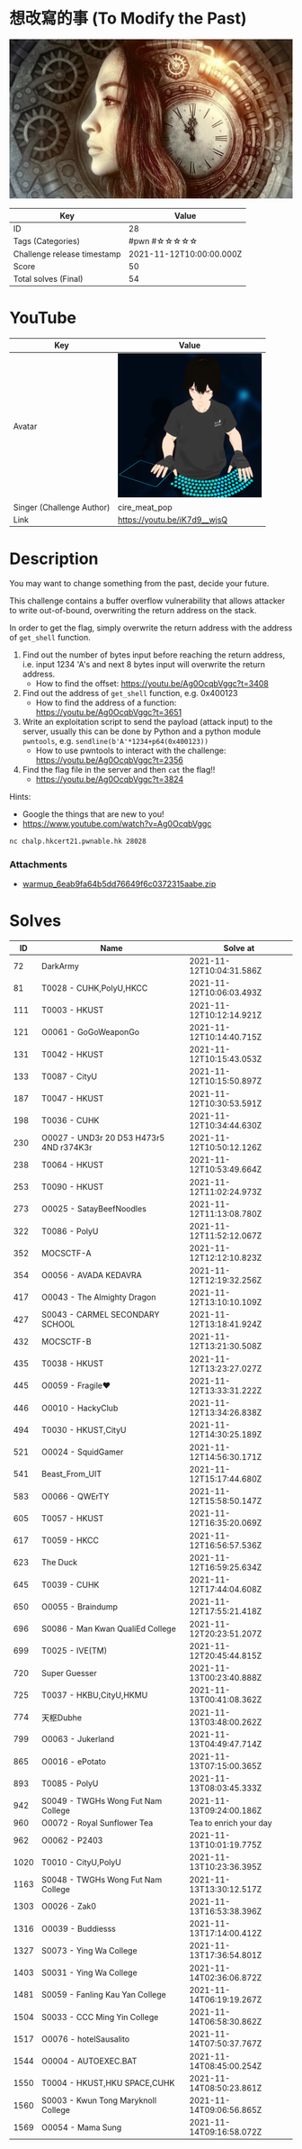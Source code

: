 # 想改寫的事 (To Modify the Past)

![](../thumbnail/28.jpg)

| Key | Value |
| --- | ----- |
| ID | 28 |
| Tags (Categories) | #pwn #☆☆☆☆☆ |
| Challenge release timestamp | 2021-11-12T10:00:00.000Z |
| Score | 50 |
| Total solves (Final) | 54 |

# YouTube

| Key | Value |
| --- | ----- |
| Avatar | ![](../avatar/cire_meat_pop.jpg)
| Singer (Challenge Author) | cire_meat_pop |
| Link | https://youtu.be/iK7d9__wjsQ |

# Description

You may want to change something from the past, decide your future.

This challenge contains a buffer overflow vulnerability that allows attacker to write out-of-bound, overwriting the return address on the stack.

In order to get the flag, simply overwrite the return address with the address of `get_shell` function.

1. Find out the number of bytes input before reaching the return address, i.e. input 1234 'A's and next 8 bytes input will overwrite the return address.
    - How to find the offset: https://youtu.be/Ag0OcqbVggc?t=3408
2. Find out the address of `get_shell` function, e.g. 0x400123
    - How to find the address of a function: https://youtu.be/Ag0OcqbVggc?t=3651
3. Write an exploitation script to send the payload (attack input) to the server, usually this can be done by Python and a python module `pwntools`, e.g. `sendline(b'A'*1234+p64(0x400123))`
    - How to use pwntools to interact with the challenge: https://youtu.be/Ag0OcqbVggc?t=2356
4. Find the flag file in the server and then `cat` the flag!!
    - https://youtu.be/Ag0OcqbVggc?t=3824

Hints:

- Google the things that are new to you!
- https://www.youtube.com/watch?v=Ag0OcqbVggc

```bash
nc chalp.hkcert21.pwnable.hk 28028
```

### Attachments

- [warmup_6eab9fa64b5dd76649f6c0372315aabe.zip](./warmup_6eab9fa64b5dd76649f6c0372315aabe.zip)

# Solves
| ID | Name | Solve at |
| --- | ---- | -------- |
| 72 | DarkArmy | 2021-11-12T10:04:31.586Z |
| 81 | T0028 - CUHK,PolyU,HKCC | 2021-11-12T10:06:03.493Z |
| 111 | T0003 - HKUST | 2021-11-12T10:12:14.921Z |
| 121 | O0061 - GoGoWeaponGo | 2021-11-12T10:14:40.715Z |
| 131 | T0042 - HKUST | 2021-11-12T10:15:43.053Z |
| 133 | T0087 - CityU | 2021-11-12T10:15:50.897Z |
| 187 | T0047 - HKUST | 2021-11-12T10:30:53.591Z |
| 198 | T0036 - CUHK | 2021-11-12T10:34:44.630Z |
| 230 | O0027 - UND3r 20 D53 H473r5 4ND r374K3r | 2021-11-12T10:50:12.126Z |
| 238 | T0064 - HKUST | 2021-11-12T10:53:49.664Z |
| 253 | T0090 - HKUST | 2021-11-12T11:02:24.973Z |
| 273 | O0025 - SatayBeefNoodles | 2021-11-12T11:13:08.780Z |
| 322 | T0086 - PolyU | 2021-11-12T11:52:12.067Z |
| 352 | MOCSCTF-A | 2021-11-12T12:12:10.823Z |
| 354 | O0056 - AVADA KEDAVRA | 2021-11-12T12:19:32.256Z |
| 417 | O0043 - The Almighty Dragon | 2021-11-12T13:10:10.109Z |
| 427 | S0043 - CARMEL SECONDARY SCHOOL | 2021-11-12T13:18:41.924Z |
| 432 | MOCSCTF-B | 2021-11-12T13:21:30.508Z |
| 435 | T0038 - HKUST | 2021-11-12T13:23:27.027Z |
| 445 | O0059 - Fragile❤ | 2021-11-12T13:33:31.222Z |
| 446 | O0010 - HackyClub | 2021-11-12T13:34:26.838Z |
| 494 | T0030 - HKUST,CityU | 2021-11-12T14:30:25.189Z |
| 521 | O0024 - SquidGamer | 2021-11-12T14:56:30.171Z |
| 541 | Beast_From_UIT | 2021-11-12T15:17:44.680Z |
| 583 | O0066 - QWErTY | 2021-11-12T15:58:50.147Z |
| 605 | T0057 - HKUST | 2021-11-12T16:35:20.069Z |
| 617 | T0059 - HKCC | 2021-11-12T16:56:57.536Z |
| 623 | The Duck | 2021-11-12T16:59:25.634Z |
| 645 | T0039 - CUHK | 2021-11-12T17:44:04.608Z |
| 650 | O0055 - Braindump | 2021-11-12T17:55:21.418Z |
| 696 | S0086 - Man Kwan QualiEd College | 2021-11-12T20:23:51.207Z |
| 699 | T0025 - IVE(TM) | 2021-11-12T20:45:44.815Z |
| 720 | Super Guesser | 2021-11-13T00:23:40.888Z |
| 725 | T0037 - HKBU,CityU,HKMU | 2021-11-13T00:41:08.362Z |
| 774 | 天枢Dubhe | 2021-11-13T03:48:00.262Z |
| 799 | O0063 - Jukerland | 2021-11-13T04:49:47.714Z |
| 865 | O0016 - ePotato | 2021-11-13T07:15:00.365Z |
| 893 | T0085 - PolyU | 2021-11-13T08:03:45.333Z |
| 942 | S0049 - TWGHs Wong Fut Nam College | 2021-11-13T09:24:00.186Z |
| 960 | O0072 - Royal Sunflower Tea | Tea to enrich your day | 2021-11-13T09:57:25.891Z |
| 962 | O0062 - P2403 | 2021-11-13T10:01:19.775Z |
| 1020 | T0010 - CityU,PolyU | 2021-11-13T10:23:36.395Z |
| 1163 | S0048 - TWGHs Wong Fut Nam College | 2021-11-13T13:30:12.517Z |
| 1303 | O0026 - Zak0 | 2021-11-13T16:53:38.396Z |
| 1316 | O0039 - Buddiesss | 2021-11-13T17:14:00.412Z |
| 1327 | S0073 - Ying Wa College | 2021-11-13T17:36:54.801Z |
| 1403 | S0031 - Ying Wa College | 2021-11-14T02:36:06.872Z |
| 1481 | S0059 - Fanling Kau Yan College | 2021-11-14T06:19:19.267Z |
| 1504 | S0033 - CCC Ming Yin College | 2021-11-14T06:58:30.862Z |
| 1517 | O0076 - hotelSausalito | 2021-11-14T07:50:37.767Z |
| 1544 | O0004 - AUTOEXEC.BAT | 2021-11-14T08:45:00.254Z |
| 1550 | T0004 - HKUST,HKU SPACE,CUHK | 2021-11-14T08:50:23.861Z |
| 1560 | S0003 - Kwun Tong Maryknoll College | 2021-11-14T09:06:56.865Z |
| 1569 | O0054 - Mama Sung | 2021-11-14T09:16:58.072Z |